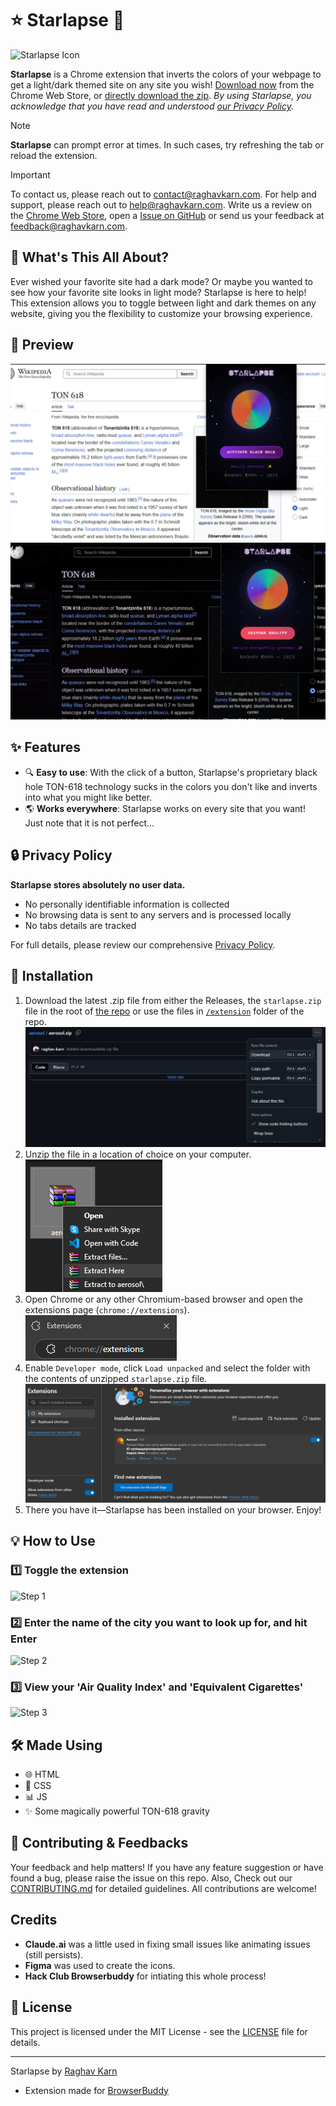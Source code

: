 # ⭐ Starlapse 🌠

![Starlapse Icon](extension/icon128.png)

**Starlapse** is a Chrome extension that inverts the colors of your webpage to get a light/dark themed site on  any site you wish! [Download now](https://chromewebstore.google.com/) from the Chrome Web Store, or [directly download the zip](https://github.com/raghav-karn/starlapse/releases/latest/download/starlapse.zip). *By using Starlapse, you acknowledge that you have read and understood [our Privacy Policy](https://starlapse.raghavkarn.com/privacy-policy).*

> [!NOTE]
> **Starlapse** can prompt error at times. In such cases, try refreshing the tab or reload the extension. 

> [!IMPORTANT]
> To contact us, please reach out to [contact@raghavkarn.com](mailto:contact@raghavkarn.com). For help and support, please reach out to [help@raghavkarn.com](mailto:help@raghavkarn.com). Write us a review on the [Chrome Web Store](https://chromewebstore.google.com/detail/starlapse/jkkedagbmggnopjjjjodahkbpmolidje/reviews), open a [Issue on GitHub](https://github.com/raghav-karn/starlapse/issues) or send us your feedback at [feedback@raghavkarn.com](mailto:feedback@raghavkarn.com).

## 🤔 What's This All About?

Ever wished your favorite site had a dark mode? Or maybe you wanted to see how your favorite site looks in light mode? Starlapse is here to help! This extension allows you to toggle between light and dark themes on any website, giving you the flexibility to customize your browsing experience.

## 📸 Preview
![Preview1](images/preview1.png)
![Preview2](images/preview2.png)

## ✨ Features

- 🔍 **Easy to use**: With the click of a button, Starlapse's proprietary black hole TON-618 technology sucks in the colors you don't like and inverts into what you might like better.
- 🌎 **Works everywhere**: Starlapse works on every site that you want! Just note that it is not perfect...

## 🔒 Privacy Policy

**Starlapse stores absolutely no user data.**

- No personally identifiable information is collected
- No browsing data is sent to any servers and is processed locally
- No tabs details are tracked

For full details, please review our comprehensive [Privacy Policy](https://starlapse.raghavkarn.com/privacy-policy).

## 🚀 Installation

1. Download the latest .zip file from either the Releases, the `starlapse.zip` file in the root of [the repo](https://github.com/raghav-karn/starlapse) or use the files in [`/extension`](https://github.com/raghav-karn/starlapse/tree/main/extension) folder of the repo.
![Step 1](images/dwd1.png)
2. Unzip the file in a location of choice on your computer.
![Step 2](images/dwd2.png)
3. Open Chrome or any other Chromium-based browser and open the extensions page (`chrome://extensions`).
![Step 3](images/dwd3.png)
4. Enable `Developer mode`, click `Load unpacked` and select the folder with the contents of unzipped `starlapse.zip` file.
![Step 4](images/dwd4.png)
5. There you have it—Starlapse has been installed on your browser. Enjoy!

## 💡 How to Use

### 1️⃣ Toggle the extension
![Step 1](images/step1.png)

### 2️⃣ Enter the name of the city you want to look up for, and hit Enter
![Step 2](images/step2.png)

### 3️⃣ View your 'Air Quality Index' and 'Equivalent Cigarettes'
![Step 3](images/step3.png)

## 🛠️ Made Using

- 🌐 HTML
- 🎨 CSS
- 📊 JS
- ✨ Some magically powerful TON-618 gravity

## 🤝 Contributing & Feedbacks
Your feedback and help matters! If you have any feature suggestion or have found a bug, please raise the issue on this repo. Also, Check out our [CONTRIBUTING.md](https://github.com/raghav-karn/.github/blob/main/CONTRIBUTING.md) for detailed guidelines. All contributions are welcome!

## Credits

- **Claude.ai** was a little used in fixing small issues like animating issues (still persists).
- **Figma** was used to create the icons.
- **Hack Club Browserbuddy** for intiating this whole process!

## 📝 License

This project is licensed under the MIT License - see the [LICENSE](LICENSE) file for details.

---
Starlapse by [Raghav Karn](https://github.com/raghav-karn)
- Extension made for [BrowserBuddy](https://browserbuddy.hackclub.com)
